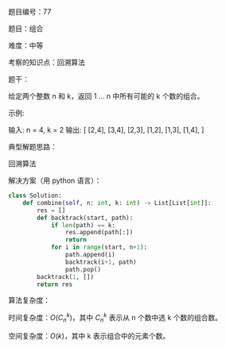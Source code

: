 题目编号：77

题目：组合

难度：中等

考察的知识点：回溯算法

题干：

给定两个整数 n 和 k，返回 1 ... n 中所有可能的 k 个数的组合。

示例:

输入: n = 4, k = 2
输出:
[
  [2,4],
  [3,4],
  [2,3],
  [1,2],
  [1,3],
  [1,4],
]

典型解题思路：

回溯算法

解决方案（用 python 语言）：

```python
class Solution:
    def combine(self, n: int, k: int) -> List[List[int]]:
        res = []
        def backtrack(start, path):
            if len(path) == k:
                res.append(path[:])
                return
            for i in range(start, n+1):
                path.append(i)
                backtrack(i+1, path)
                path.pop()
        backtrack(1, [])
        return res
```

算法复杂度：

时间复杂度：$O(C_n^k)$，其中 $C_n^k$ 表示从 n 个数中选 k 个数的组合数。

空间复杂度：$O(k)$，其中 k 表示组合中的元素个数。